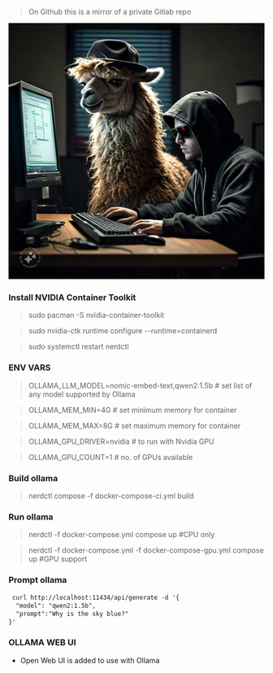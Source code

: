 > On Github this is a mirror of a private Gitlab repo

![Image](ollama-s6.jpeg)

### Install NVIDIA Container Toolkit
> sudo pacman -S nvidia-container-toolkit 

> sudo nvidia-ctk runtime configure --runtime=containerd

> sudo systemctl restart nerdctl


### ENV VARS

> OLLAMA_LLM_MODEL=nomic-embed-text,qwen2:1.5b # set list of any model supported by Ollama

> OLLAMA_MEM_MIN=4G # set minimum memory for container 

> OLLAMA_MEM_MAX=8G # set maximum memory for container

> OLLAMA_GPU_DRIVER=nvidia # to run with Nvidia GPU 

> OLLAMA_GPU_COUNT=1 # no. of GPUs available

### Build ollama

> nerdctl compose -f docker-compose-ci.yml build


### Run ollama

> nerdctl -f docker-compose.yml compose up #CPU only

> nerdctl -f docker-compose.yml -f docker-compose-gpu.yml compose up #GPU support


### Prompt ollama

```
 curl http://localhost:11434/api/generate -d '{
  "model": "qwen2:1.5b",
  "prompt":"Why is the sky blue?"
}'
```

### OLLAMA WEB UI

- Open Web UI is added to use with Ollama

